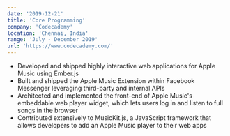 ```yaml
---
date: '2019-12-21'
title: 'Core Programming'
company: 'Codecademy'
location: 'Chennai, India'
range: 'July - December 2019'
url: 'https://www.codecademy.com/'
---
```


- Developed and shipped highly interactive web applications for Apple Music using Ember.js
- Built and shipped the Apple Music Extension within Facebook Messenger leveraging third-party and internal APIs
- Architected and implemented the front-end of Apple Music's embeddable web player widget, which lets users log in and listen to full songs in the browser
- Contributed extensively to MusicKit.js, a JavaScript framework that allows developers to add an Apple Music player to their web apps
